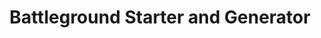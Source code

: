 ---
title: "Battleground Starter and Generator"
url: /greensboro/battleground-starter-and-generator/
shop: car parts
---